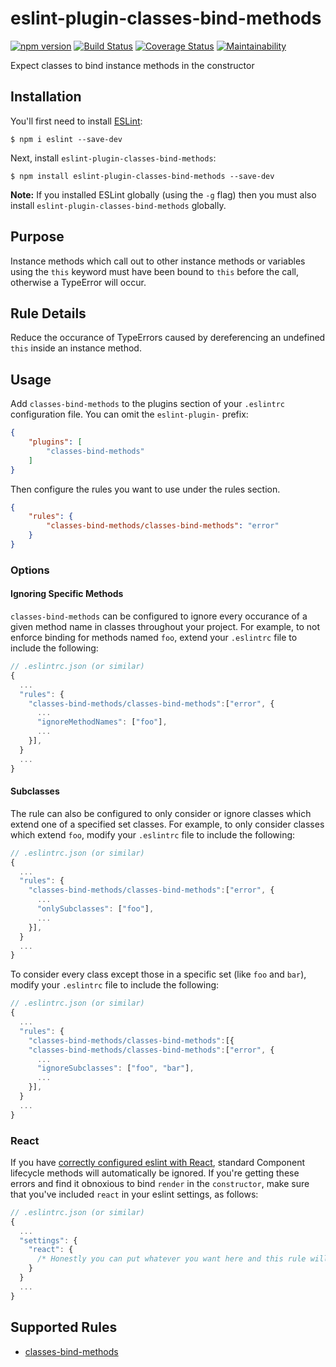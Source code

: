 # eslint-plugin-classes-bind-methods
[![npm version](https://badge.fury.io/js/eslint-plugin-classes-bind-methods.svg)](https://badge.fury.io/js/eslint-plugin-classes-bind-methods)
[![Build Status](https://travis-ci.org/alexthemitchell/eslint-plugin-classes-bind-methods.svg?branch=master)](https://travis-ci.org/alexthemitchell/eslint-plugin-classes-bind-methods)
[![Coverage Status](https://coveralls.io/repos/github/alexthemitchell/eslint-plugin-classes-bind-methods/badge.svg)](https://coveralls.io/github/alexthemitchell/eslint-plugin-classes-bind-methods)
[![Maintainability](https://api.codeclimate.com/v1/badges/0f3c18fe6f2a25730b95/maintainability)](https://codeclimate.com/github/alexthemitchell/eslint-plugin-classes-bind-methods/maintainability)

Expect classes to bind instance methods in the constructor

## Installation

You'll first need to install [ESLint](http://eslint.org):

```
$ npm i eslint --save-dev
```

Next, install `eslint-plugin-classes-bind-methods`:

```
$ npm install eslint-plugin-classes-bind-methods --save-dev
```

**Note:** If you installed ESLint globally (using the `-g` flag) then you must also install `eslint-plugin-classes-bind-methods` globally.

## Purpose

Instance methods which call out to other instance methods or variables using the `this` keyword must have been bound to `this` before the call, otherwise a TypeError will occur.

## Rule Details

Reduce the occurance of TypeErrors caused by dereferencing an undefined `this` inside an instance method.


## Usage

Add `classes-bind-methods` to the plugins section of your `.eslintrc` configuration file. You can omit the `eslint-plugin-` prefix:

```json
{
    "plugins": [
        "classes-bind-methods"
    ]
}
```


Then configure the rules you want to use under the rules section.

```json
{
    "rules": {
        "classes-bind-methods/classes-bind-methods": "error"
    }
}
```

### Options

#### Ignoring Specific Methods
`classes-bind-methods` can be configured to ignore every occurance of a given method name in classes throughout your project. For example, to not enforce binding for methods named `foo`, extend your `.eslintrc` file to include the following:

```js
// .eslintrc.json (or similar)
{
  ...
  "rules": {
    "classes-bind-methods/classes-bind-methods":["error", {
      ...
      "ignoreMethodNames": ["foo"],
      ...
    }],
  }
  ...
}
```

#### Subclasses
The rule can also be configured to only consider or ignore classes which extend one of a specified set classes. For example, to only consider classes which extend `foo`, modify your `.eslintrc` file to include the following:

```js
// .eslintrc.json (or similar)
{
  ...
  "rules": {
    "classes-bind-methods/classes-bind-methods":["error", {
      ...
      "onlySubclasses": ["foo"],
      ...
    }],
  }
  ...
}
```

To consider every class except those in a specific set (like `foo` and `bar`), modify your `.eslintrc` file to include the following:

```js
// .eslintrc.json (or similar)
{
  ...
  "rules": {
    "classes-bind-methods/classes-bind-methods":[{
    "classes-bind-methods/classes-bind-methods":["error", {
      ...
      "ignoreSubclasses": ["foo", "bar"],
      ...
    }],
  }
  ...
}
```

### React

If you have [correctly configured eslint with React](https://github.com/yannickcr/eslint-plugin-react), standard Component lifecycle methods will automatically be ignored. If you're getting these errors and find it obnoxious to bind `render` in the `constructor`, make sure that you've included `react` in your eslint settings, as follows:

```js
// .eslintrc.json (or similar)
{
  ...
  "settings": {
    "react": {
      /* Honestly you can put whatever you want here and this rule will behave no differently */
    }
  }
  ...
}

```


## Supported Rules

* [classes-bind-methods](https://github.com/alexthemitchell/eslint-plugin-classes-bind-methods/blob/master/docs/rules/classes-bind-methods.md)
